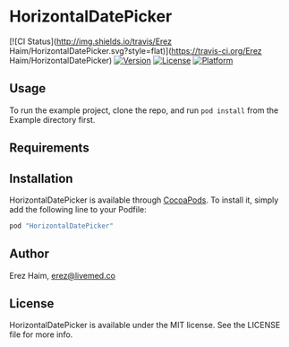 # HorizontalDatePicker

[![CI Status](http://img.shields.io/travis/Erez Haim/HorizontalDatePicker.svg?style=flat)](https://travis-ci.org/Erez Haim/HorizontalDatePicker)
[![Version](https://img.shields.io/cocoapods/v/HorizontalDatePicker.svg?style=flat)](http://cocoapods.org/pods/HorizontalDatePicker)
[![License](https://img.shields.io/cocoapods/l/HorizontalDatePicker.svg?style=flat)](http://cocoapods.org/pods/HorizontalDatePicker)
[![Platform](https://img.shields.io/cocoapods/p/HorizontalDatePicker.svg?style=flat)](http://cocoapods.org/pods/HorizontalDatePicker)

## Usage

To run the example project, clone the repo, and run `pod install` from the Example directory first.

## Requirements

## Installation

HorizontalDatePicker is available through [CocoaPods](http://cocoapods.org). To install
it, simply add the following line to your Podfile:

```ruby
pod "HorizontalDatePicker"
```

## Author

Erez Haim, erez@livemed.co

## License

HorizontalDatePicker is available under the MIT license. See the LICENSE file for more info.
